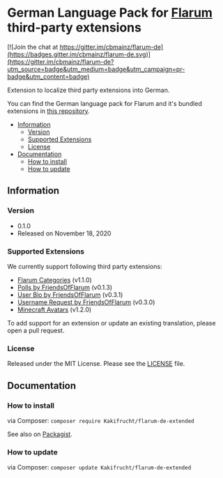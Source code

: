 # German Language Pack for [Flarum](https://flarum.org/) third-party extensions

[![Join the chat at https://gitter.im/cbmainz/flarum-de](https://badges.gitter.im/cbmainz/flarum-de.svg)](https://gitter.im/cbmainz/flarum-de?utm_source=badge&utm_medium=badge&utm_campaign=pr-badge&utm_content=badge)

Extension to localize third party extensions into German.

You can find the German language pack for Flarum and it's bundled extensions in [this repository](https://github.com/Kakifrucht/flarum-de).

- [Information](https://github.com/Kakifrucht/flarum-de#information)
  - [Version](https://github.com/Kakifrucht/flarum-de#version)
  - [Supported Extensions](https://github.com/Kakifrucht/flarum-de#compatibility)
  - [License](https://github.com/Kakifrucht/flarum-de#license)
- [Documentation](https://github.com/Kakifrucht/flarum-de#documentation)
  - [How to install](https://github.com/Kakifrucht/flarum-de#how-to-install)
  - [How to update](https://github.com/Kakifrucht/flarum-de#how-to-update)

## Information

### Version

- 0.1.0
- Released on November 18, 2020

### Supported Extensions

We currently support following third party extensions:

- [Flarum Categories](https://github.com/askvortsov1/flarum-categories) (v1.1.0)
- [Polls by FriendsOfFlarum](https://github.com/FriendsOfFlarum/polls) (v0.1.3)
- [User Bio by FriendsOfFlarum](https://github.com/FriendsOfFlarum/user-bio) (v0.3.1)
- [Username Request by FriendsOfFlarum](https://github.com/FriendsOfFlarum/username-request) (v0.3.0)
- [Minecraft Avatars](https://github.com/Nearata/flarum-ext-minecraft-avatars) (v1.2.0)

To add support for an extension or update an existing translation, please open a pull request.

### License

Released under the MIT License. Please see the [LICENSE](LICENSE) file.

## Documentation

### How to install

via Composer: `composer require Kakifrucht/flarum-de-extended`

See also on [Packagist](https://packagist.org/packages/cbmainz/flarum-de-extended).

### How to update

via Composer: `composer update Kakifrucht/flarum-de-extended`
